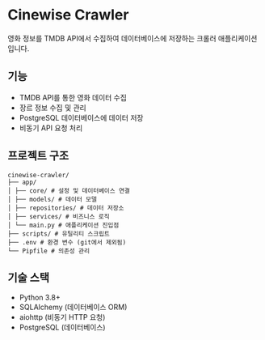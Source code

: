 # Cinewise Crawler

영화 정보를 TMDB API에서 수집하여 데이터베이스에 저장하는 크롤러 애플리케이션입니다.

## 기능

- TMDB API를 통한 영화 데이터 수집
- 장르 정보 수집 및 관리
- PostgreSQL 데이터베이스에 데이터 저장
- 비동기 API 요청 처리

## 프로젝트 구조

```
cinewise-crawler/
├── app/
│ ├── core/ # 설정 및 데이터베이스 연결
│ ├── models/ # 데이터 모델
│ ├── repositories/ # 데이터 저장소
│ ├── services/ # 비즈니스 로직
│ └── main.py # 애플리케이션 진입점
├── scripts/ # 유틸리티 스크립트
├── .env # 환경 변수 (git에서 제외됨)
└── Pipfile # 의존성 관리
```

## 기술 스택

- Python 3.8+
- SQLAlchemy (데이터베이스 ORM)
- aiohttp (비동기 HTTP 요청)
- PostgreSQL (데이터베이스)
